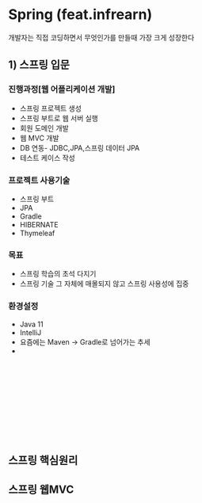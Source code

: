 # Spring (feat.infrearn)

개발자는 직접 코딩하면서 무엇인가를 만들때 가장 크게 성장한다<BR>

## 1) 스프링 입문



### 진행과정[웹 어플리케이션 개발]
- 스프링 프로젝트 생성
- 스프링 부트로 웹 서버 실행
- 회원 도메인 개발
- 웹 MVC 개발
- DB 연동- JDBC,JPA,스프링 데이터 JPA
- 테스트 케이스 작성


### 프로젝트 사용기술
- 스프링 부트
- JPA
- Gradle
- HIBERNATE
- Thymeleaf

### 목표
- 스프링 학습의 초석 다지기
- 스프링 기술 그 자체에 매몰되지 않고 스프링 사용성에 집중


### 환경설정
- Java 11
- IntelliJ
- 요즘에는 Maven -> Gradle로 넘어가는 추세
- 
  
  
  

  
<br><br><br><br><br><br><br><br><br>  
 
## 스프링 핵심원리
## 스프링 웹MVC

